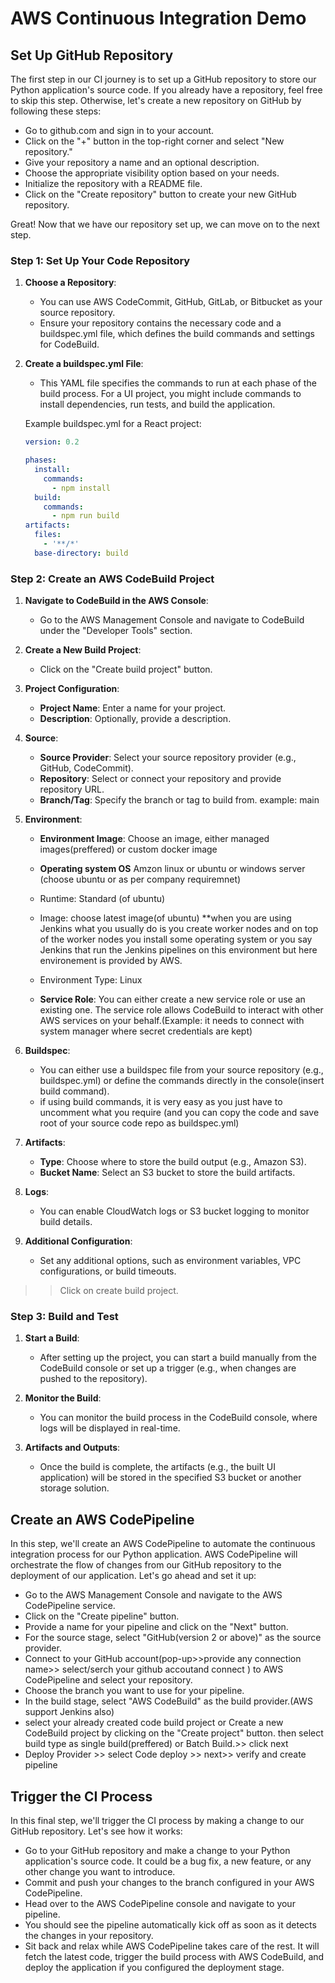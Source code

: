 # AWS Continuous Integration Demo

## Set Up GitHub Repository

The first step in our CI journey is to set up a GitHub repository to store our Python application's source code. If you already have a repository, feel free to skip this step. Otherwise, let's create a new repository on GitHub by following these steps:

- Go to github.com and sign in to your account.
- Click on the "+" button in the top-right corner and select "New repository."
- Give your repository a name and an optional description.
- Choose the appropriate visibility option based on your needs.
- Initialize the repository with a README file.
- Click on the "Create repository" button to create your new GitHub repository.

Great! Now that we have our repository set up, we can move on to the next step.

### Step 1: Set Up Your Code Repository

1. **Choose a Repository**:
   - You can use AWS CodeCommit, GitHub, GitLab, or Bitbucket as your source repository.
   - Ensure your repository contains the necessary code and a buildspec.yml file, which defines the build commands and settings for CodeBuild.

2. **Create a buildspec.yml File**:
   - This YAML file specifies the commands to run at each phase of the build process. For a UI project, you might include commands to install dependencies, run tests, and build the application.

   Example buildspec.yml for a React project:
   ```yaml
   version: 0.2

   phases:
     install:
       commands:
         - npm install
     build:
       commands:
         - npm run build
   artifacts:
     files:
       - '**/*'
     base-directory: build
   ```

### Step 2: Create an AWS CodeBuild Project

1. **Navigate to CodeBuild in the AWS Console**:
   - Go to the AWS Management Console and navigate to CodeBuild under the "Developer Tools" section.

2. **Create a New Build Project**:
   - Click on the "Create build project" button.

3. **Project Configuration**:
   - **Project Name**: Enter a name for your project.
   - **Description**: Optionally, provide a description.

4. **Source**:
   - **Source Provider**: Select your source repository provider (e.g., GitHub, CodeCommit).
   - **Repository**: Select or connect your repository and provide repository URL.
   - **Branch/Tag**: Specify the branch or tag to build from. example: main

5. **Environment**:
   - **Environment Image**: Choose an image, either managed images(preffered) or custom docker image
   - **Operating system OS** Amzon linux or ubuntu or windows server (choose ubuntu or as per company requiremnet)
   - Runtime: Standard (of ubuntu)
   - Image: choose latest image(of ubuntu)
**when you are using Jenkins what you usually do is you create worker nodes and on top of the worker nodes you install some operating system or you say Jenkins that run the Jenkins pipelines on this environment but here environement is provided by AWS.
   - Environment Type: Linux  

   - **Service Role**: You can either create a new service role or use an existing one. The service role allows CodeBuild to interact with other AWS services on your behalf.(Example: it needs to connect with system manager where secret credentials are kept)

6. **Buildspec**:
   - You can either use a buildspec file from your source repository (e.g., buildspec.yml) or define the commands directly in the console(insert build command).
   - if using build commands, it is very easy as you just have to uncomment what you require (and you can copy the code and save root of your source code repo as buildspec.yml) 

7. **Artifacts**:
   - **Type**: Choose where to store the build output (e.g., Amazon S3).
   - **Bucket Name**: Select an S3 bucket to store the build artifacts.

8. **Logs**:
   - You can enable CloudWatch logs or S3 bucket logging to monitor build details.

9. **Additional Configuration**:
   - Set any additional options, such as environment variables, VPC configurations, or build timeouts.

>>Click on create build project.

### Step 3: Build and Test

1. **Start a Build**:
   - After setting up the project, you can start a build manually from the CodeBuild console or set up a trigger (e.g., when changes are pushed to the repository).

2. **Monitor the Build**:
   - You can monitor the build process in the CodeBuild console, where logs will be displayed in real-time.

3. **Artifacts and Outputs**:
   - Once the build is complete, the artifacts (e.g., the built UI application) will be stored in the specified S3 bucket or another storage solution.

## Create an AWS CodePipeline
In this step, we'll create an AWS CodePipeline to automate the continuous integration process for our Python application. AWS CodePipeline will orchestrate the flow of changes from our GitHub repository to the deployment of our application. Let's go ahead and set it up:

- Go to the AWS Management Console and navigate to the AWS CodePipeline service.
- Click on the "Create pipeline" button.
- Provide a name for your pipeline and click on the "Next" button.
- For the source stage, select "GitHub(version 2 or above)" as the source provider.
- Connect to your GitHub account(pop-up>>provide any connection name>> select/serch your github accoutand connect ) to AWS CodePipeline and select your repository.
- Choose the branch you want to use for your pipeline.
- In the build stage, select "AWS CodeBuild" as the build provider.(AWS support Jenkins also)
- select your already created code build project or Create a new CodeBuild project by clicking on the "Create project" button. then select build type as single build(preffered) or Batch Build.>> click next
- Deploy Provider >> select Code deploy >> next>> verify and create pipeline


## Trigger the CI Process

In this final step, we'll trigger the CI process by making a change to our GitHub repository. Let's see how it works:

- Go to your GitHub repository and make a change to your Python application's source code. It could be a bug fix, a new feature, or any other change you want to introduce.
- Commit and push your changes to the branch configured in your AWS CodePipeline.
- Head over to the AWS CodePipeline console and navigate to your pipeline.
- You should see the pipeline automatically kick off as soon as it detects the changes in your repository.
- Sit back and relax while AWS CodePipeline takes care of the rest. It will fetch the latest code, trigger the build process with AWS CodeBuild, and deploy the application if you configured the deployment stage.



